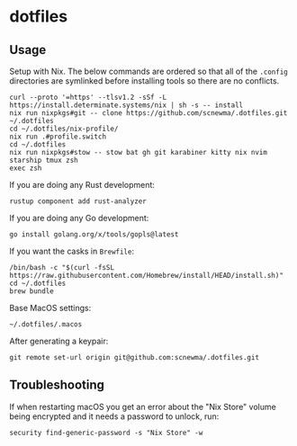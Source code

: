 # dotfiles

## Usage

Setup with Nix. The below commands are ordered so that all of the `.config` directories are symlinked before installing tools so there are no conflicts.

```
curl --proto '=https' --tlsv1.2 -sSf -L https://install.determinate.systems/nix | sh -s -- install
nix run nixpkgs#git -- clone https://github.com/scnewma/.dotfiles.git ~/.dotfiles
cd ~/.dotfiles/nix-profile/
nix run .#profile.switch
cd ~/.dotfiles
nix run nixpkgs#stow -- stow bat gh git karabiner kitty nix nvim starship tmux zsh
exec zsh
```

If you are doing any Rust development:

```
rustup component add rust-analyzer
```

If you are doing any Go development:

```
go install golang.org/x/tools/gopls@latest
```

If you want the casks in `Brewfile`:

```
/bin/bash -c "$(curl -fsSL https://raw.githubusercontent.com/Homebrew/install/HEAD/install.sh)"
cd ~/.dotfiles
brew bundle
```

Base MacOS settings:

```
~/.dotfiles/.macos
```

After generating a keypair:

```
git remote set-url origin git@github.com:scnewma/.dotfiles.git
```

## Troubleshooting

If when restarting macOS you get an error about the "Nix Store" volume being encrypted and it needs a password to unlock, run:

```
security find-generic-password -s "Nix Store" -w
```
